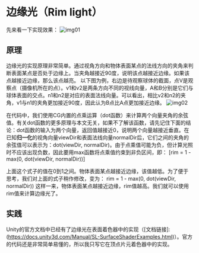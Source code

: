 <script type="text/javascript" async src="https://cdn.mathjax.org/mathjax/latest/MathJax.js?config=TeX-MML-AM_CHTML">
</script>
# 边缘光（Rim light）
先来看一下实现效果：
![img01](http://www.cherryfrog.net/images/blogs/outline-rimlight-001.jpg)


## 原理
边缘光的实现原理非常简单。通过视角方向和物体表面某点的法线方向的夹角来判断表面某点是否处于边缘上。当夹角越接近90度，说明该点越接近边缘。如果该点越接近边缘，那么该点越亮。
以下图为例，右边是待观察球体的截面，点V是观察点（摄像机所在的点）。v1和v2是两条方向不同的视线向量，A和B分别是它们与球体表面的交点。n1和n2是对应的表面法线向量。可以看出，相比v2和n2的夹角，v1与n1的夹角更加接近90度，因此认为B点比A点更加接近边缘。
![img02](http://www.cherryfrog.net/images/blogs/outline-rimlight-002.jpg)

在代码中，我们使用CG内置的点乘运算（dot函数）来计算两个向量夹角的余弦值。有关dot函数的更多原理与本文无关，如果不了解该函数，请先记住下面的结论：dot函数的输入为两个向量，返回值越接近0，说明两个向量越接近垂直。在已知**归一化**的视角向量viewDir和表面法线向量normalDir后，它们之间的夹角的余弦值可以表示为：dot(viewDir, normalDir)。由于点乘值可能为负，但计算光照时不应该出现负数，因此要用max函数将点乘值约束到非负区间，即：
\[rim = 1 - max(0, dot(viewDir, normalDir))\]

上面这个式子的值在0到1之间。物体表面某点越接近边缘，该值越低。为了便于思考，我们对上面的式子稍作修改，变为：
rim = 1 - max(0, dot(viewDir, normalDir))
这样一来，物体表面某点越接近边缘，rim值越高。我们就可以使用rim值来计算边缘光了。

## 实践
Unity的官方文档中已经有了边缘光在表面着色器中的实现（[文档链接]:(https://docs.unity3d.com/Manual/SL-SurfaceShaderExamples.html)）。官方的代码还是非常简单易懂的，所以我只写它在顶点片元着色器中的实现。

